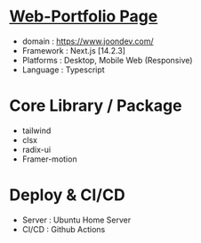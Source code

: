 # [Web-Portfolio Page](https://www.joondev.com/)

- domain : https://www.joondev.com/
- Framework : Next.js [14.2.3]
- Platforms : Desktop, Mobile Web (Responsive)
- Language : Typescript

# Core Library / Package

- tailwind
- clsx
- radix-ui
- Framer-motion

# Deploy & CI/CD

- Server : Ubuntu Home Server
- CI/CD : Github Actions